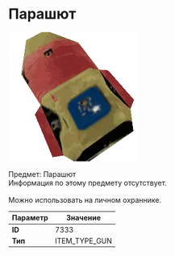 # Парашют

![Item Image](../img/7333.webp?raw=true)

Предмет: Парашют<br>Информация по этому предмету отсутствует.<br><br>Можно использовать на личном охраннике.


| Параметр | Значение |
|----------|----------|
| **ID** | 7333 |
| **Тип** | ITEM_TYPE_GUN |

